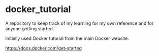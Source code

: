 # docker_tutorial

A repository to keep track of my learning for my own reference and for anyone getting started.

Initially used Docker tutorial from the main Docker website.

https://docs.docker.com/get-started
